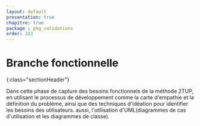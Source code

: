 ```yaml
---
layout: default
presentation: true
chapitre: true
package : pkg_validations
order: 323
---
```



# Branche fonctionnelle
{:class="sectionHeader"}

<!-- note -->

Dans cette phase de capture des besoins fonctionnels de la méthode 2TUP, en utilisant le processus de développement comme la carte d'empathie et la définition du problème, ainsi que des techniques d'idéation pour identifier les besoins  des utilisateurs. aussi, l'utilisation d'UML(diagrammes de cas d'utilisation et les diagrammes de classe).

<!-- new slide -->

